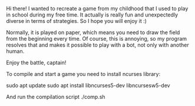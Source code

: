 Hi there! I wanted to recreate a game from my childhood that I used to play in school during my free time. It actually is really fun and unexpectedly diverse in terms of strategies. So I hope you will enjoy it :)

Normally, it is played on paper, which means you need to draw the field from the beginning every time. Of course, this is annoying, so my program resolves that and makes it possible to play with a bot, not only with another human.

Enjoy the battle, captain!



To compile and start a game you need to install ncurses library:

  sudo apt update
  sudo apt install libncurses5-dev libncursesw5-dev

And run the compilation script
  ./comp.sh
